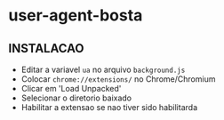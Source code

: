 # user-agent-bosta

## INSTALACAO

* Editar a variavel ```ua``` no arquivo ```background.js```
* Colocar ```chrome://extensions/``` no Chrome/Chromium
* Clicar em 'Load Unpacked'
* Selecionar o diretorio baixado
* Habilitar a extensao se nao tiver sido habilitarda 
